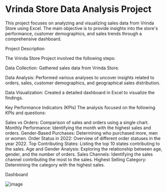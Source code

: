 # Vrinda Store Data Analysis Project

This project focuses on analyzing and visualizing sales data from Vrinda Store using Excel. The main objective is to provide insights into the store's performance, customer demographics, and sales trends through a comprehensive dashboard.

Project Description

The Vrinda Store Project involved the following steps:

Data Collection: Gathered sales data from Vrinda Store.

Data Analysis: Performed various analyses to uncover insights related to orders, sales, customer demographics, and geographical sales distribution.

Data Visualization: Created a detailed dashboard in Excel to visualize the findings.

Key Performance Indicators (KPIs)
The analysis focused on the following KPIs and questions:

Sales vs Orders: Comparison of sales and orders using a single chart.
Monthly Performance: Identifying the month with the highest sales and orders.
Gender-Based Purchases: Determining who purchased more, men or women.
Order Status in 2022: Overview of different order statuses in the year 2022.
Top Contributing States: Listing the top 10 states contributing to the sales.
Age and Gender Analysis: Exploring the relationship between age, gender, and the number of orders.
Sales Channels: Identifying the sales channel contributing the most to the sales.
Highest Selling Category: Determining the category with the highest sales.

Dashboard

![image](https://github.com/user-attachments/assets/17a9a1de-7d7e-45a8-9a37-3d0f94d250a2)
